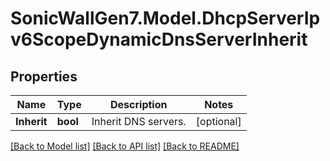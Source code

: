 # SonicWallGen7.Model.DhcpServerIpv6ScopeDynamicDnsServerInherit

## Properties

Name | Type | Description | Notes
------------ | ------------- | ------------- | -------------
**Inherit** | **bool** | Inherit DNS servers. | [optional] 

[[Back to Model list]](../README.md#documentation-for-models) [[Back to API list]](../README.md#documentation-for-api-endpoints) [[Back to README]](../README.md)

